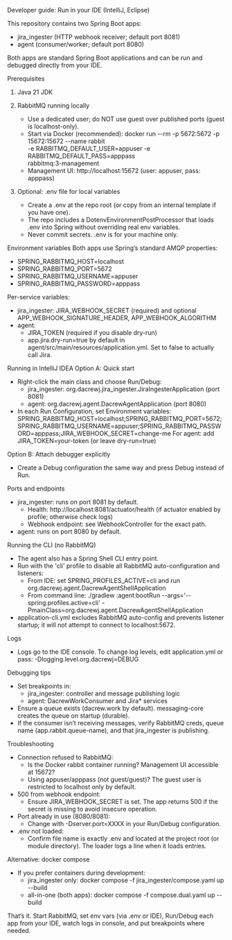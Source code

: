 Developer guide: Run in your IDE (IntelliJ, Eclipse)

This repository contains two Spring Boot apps:
- jira_ingester (HTTP webhook receiver; default port 8081)
- agent (consumer/worker; default port 8080)

Both apps are standard Spring Boot applications and can be run and debugged directly from your IDE.

Prerequisites
1) Java 21 JDK
2) RabbitMQ running locally
   - Use a dedicated user; do NOT use guest over published ports (guest is localhost-only).
   - Start via Docker (recommended):
     docker run --rm -p 5672:5672 -p 15672:15672 --name rabbit \
       -e RABBITMQ_DEFAULT_USER=appuser -e RABBITMQ_DEFAULT_PASS=apppass \
       rabbitmq:3-management
   - Management UI: http://localhost:15672 (user: appuser, pass: apppass)

3) Optional: .env file for local variables
   - Create a .env at the repo root (or copy from an internal template if you have one).
   - The repo includes a DotenvEnvironmentPostProcessor that loads .env into Spring without overriding real env variables.
   - Never commit secrets. .env is for your machine only.

Environment variables
Both apps use Spring’s standard AMQP properties:
- SPRING_RABBITMQ_HOST=localhost
- SPRING_RABBITMQ_PORT=5672
- SPRING_RABBITMQ_USERNAME=appuser
- SPRING_RABBITMQ_PASSWORD=apppass

Per-service variables:
- jira_ingester: JIRA_WEBHOOK_SECRET (required) and optional APP_WEBHOOK_SIGNATURE_HEADER, APP_WEBHOOK_ALGORITHM
- agent:
  - JIRA_TOKEN (required if you disable dry-run)
  - app.jira.dry-run=true by default in agent/src/main/resources/application.yml. Set to false to actually call Jira.

Running in IntelliJ IDEA
Option A: Quick start
- Right-click the main class and choose Run/Debug:
  - jira_ingester: org.dacrewj.jira_ingester.JiraIngesterApplication (port 8081)
  - agent: org.dacrewj.agent.DacrewAgentApplication (port 8080)
- In each Run Configuration, set Environment variables:
  SPRING_RABBITMQ_HOST=localhost;SPRING_RABBITMQ_PORT=5672;SPRING_RABBITMQ_USERNAME=appuser;SPRING_RABBITMQ_PASSWORD=apppass;JIRA_WEBHOOK_SECRET=change-me
  For agent: add JIRA_TOKEN=your-token (or leave dry-run=true)

Option B: Attach debugger explicitly
- Create a Debug configuration the same way and press Debug instead of Run.

Ports and endpoints
- jira_ingester: runs on port 8081 by default.
  - Health: http://localhost:8081/actuator/health (if actuator enabled by profile; otherwise check logs)
  - Webhook endpoint: see WebhookController for the exact path.
- agent: runs on port 8080 by default.

Running the CLI (no RabbitMQ)
- The agent also has a Spring Shell CLI entry point.
- Run with the 'cli' profile to disable all RabbitMQ auto-configuration and listeners:
  - From IDE: set SPRING_PROFILES_ACTIVE=cli and run org.dacrewj.agent.DacrewAgentShellApplication
  - From command line: ./gradlew :agent:bootRun --args='--spring.profiles.active=cli' -PmainClass=org.dacrewj.agent.DacrewAgentShellApplication
- application-cli.yml excludes RabbitMQ auto-config and prevents listener startup; it will not attempt to connect to localhost:5672.

Logs
- Logs go to the IDE console. To change log levels, edit application.yml or pass:
  -Dlogging.level.org.dacrewj=DEBUG

Debugging tips
- Set breakpoints in:
  - jira_ingester: controller and message publishing logic
  - agent: DacrewWorkConsumer and Jira* services
- Ensure a queue exists (dacrew.work by default). messaging-core creates the queue on startup (durable).
- If the consumer isn’t receiving messages, verify RabbitMQ creds, queue name (app.rabbit.queue-name), and that jira_ingester is publishing.

Troubleshooting
- Connection refused to RabbitMQ:
  - Is the Docker rabbit container running? Management UI accessible at 15672?
  - Using appuser/apppass (not guest/guest)? The guest user is restricted to localhost only by default.
- 500 from webhook endpoint:
  - Ensure JIRA_WEBHOOK_SECRET is set. The app returns 500 if the secret is missing to avoid insecure operation.
- Port already in use (8080/8081):
  - Change with -Dserver.port=XXXX in your Run/Debug configuration.
- .env not loaded:
  - Confirm file name is exactly .env and located at the project root (or module directory). The loader logs a line when it loads entries.

Alternative: docker compose
- If you prefer containers during development:
  - jira_ingester only: docker compose -f jira_ingester/compose.yaml up --build
  - all-in-one (both apps): docker compose -f compose.dual.yaml up --build

That’s it. Start RabbitMQ, set env vars (via .env or IDE), Run/Debug each app from your IDE, watch logs in console, and put breakpoints where needed.
